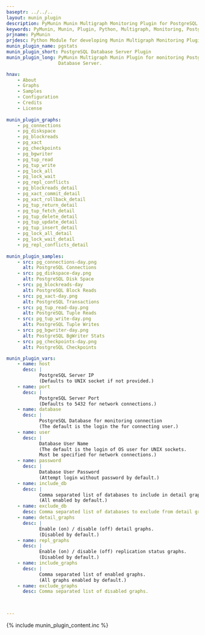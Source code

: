 ```yaml
---
baseptr: ../../..
layout: munin_plugin
description: PyMunin Munin Multigraph Monitoring Plugin for PostgreSQL Database Server in Python.
keywords: PyMunin, Munin, Plugin, Python, Multigraph, Monitoring, PostgreSQL, Database
prjname: PyMunin
prjdesc: Python Module for developing Munin Multigraph Monitoring Plugins
munin_plugin_name: pgstats
munin_plugin_short: PostgreSQL Database Server Plugin
munin_plugin_long: PyMunin Multigraph Munin Plugin for monitoring PostgreSQL 
                   Database Server.

hnav:
    - About
    - Graphs
    - Samples
    - Configuration
    - Credits
    - License
                   
munin_plugin_graphs:
    - pg_connections
    - pg_diskspace
    - pg_blockreads
    - pg_xact
    - pg_checkpoints
    - pg_bgwriter
    - pg_tup_read
    - pg_tup_write
    - pg_lock_all
    - pg_lock_wait
    - pg_repl_conflicts
    - pg_blockreads_detail
    - pg_xact_commit_detail
    - pg_xact_rollback_detail
    - pg_tup_return_detail
    - pg_tup_fetch_detail
    - pg_tup_delete_detail
    - pg_tup_update_detail
    - pg_tup_insert_detail
    - pg_lock_all_detail
    - pg_lock_wait_detail
    - pg_repl_conflicts_detail
    
munin_plugin_samples:
    - src: pg_connections-day.png
      alt: PostgreSQL Connections
    - src: pg_diskspace-day.png
      alt: PostgreSQL Disk Space
    - src: pg_blockreads-day
      alt: PostgreSQL Block Reads
    - src: pg_xact-day.png
      alt: PostgreSQL Transactions
    - src: pg_tup_read-day.png
      alt: PostgreSQL Tuple Reads
    - src: pg_tup_write-day.png
      alt: PostgreSQL Tuple Writes
    - src: pg_bgwriter-day.png
      alt: PostgreSQL BgWriter Stats
    - src: pg_checkpoints-day.png
      alt: PostgreSQL Checkpoints

munin_plugin_vars:
    - name: host
      desc: |
            PostgreSQL Server IP
            (Defaults to UNIX socket if not provided.)
    - name: port
      desc: | 
            PostgreSQL Server Port
            (Defaults to 5432 for network connections.)
    - name: database
      desc: |
            PostgreSQL Database for monitoring connection
            (The default is the login the for connecting user.)
    - name: user
      desc: |
            Database User Name
            (The default is the login of OS user for UNIX sockets.
            Must be specified for network connections.)
    - name: password
      desc: |
            Database User Password
            (Attempt login without password by default.)
    - name: include_db
      desc: |
            Comma separated list of databases to include in detail graphs.
            (All enabled by default.)
    - name: exclude_db
      desc: Comma separated list of databases to exclude from detail graphs.
    - name: detail_graphs
      desc: | 
            Enable (on) / disable (off) detail graphs.
            (Disabled by default.)
    - name: repl_graphs
      desc: | 
            Enable (on) / disable (off) replication status graphs.
            (Disabled by default.)
    - name: include_graphs
      desc: |
            Comma separated list of enabled graphs.
            (All graphs enabled by default.)
    - name: exclude_graphs
      desc: Comma separated list of disabled graphs.


    
---
```


{% include munin_plugin_content.inc %}

